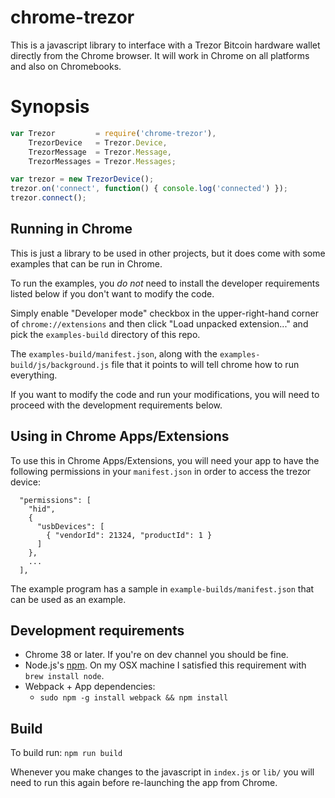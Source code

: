 # chrome-trezor

This is a javascript library to interface with a Trezor Bitcoin hardware
wallet directly from the Chrome browser.  It will work in Chrome on all
platforms and also on Chromebooks.

# Synopsis

```javascript
var Trezor         = require('chrome-trezor'),
    TrezorDevice   = Trezor.Device,
    TrezorMessage  = Trezor.Message,
    TrezorMessages = Trezor.Messages;

var trezor = new TrezorDevice();
trezor.on('connect', function() { console.log('connected') });
trezor.connect();
```

## Running in Chrome

This is just a library to be used in other projects, but it does come with
some examples that can be run in Chrome.

To run the examples, you *do not* need to install the developer requirements
listed below if you don't want to modify the code.

Simply enable "Developer mode" checkbox in the upper-right-hand corner of
`chrome://extensions` and then click "Load unpacked extension..." and pick
the `examples-build` directory of this repo.

The `examples-build/manifest.json`, along with the
`examples-build/js/background.js` file that it points to will tell chrome
how to run everything.

If you want to modify the code and run your modifications, you will need to
proceed with the development requirements below.

## Using in Chrome Apps/Extensions

To use this in Chrome Apps/Extensions, you will need your app to have
the following permissions in your `manifest.json` in order to access
the trezor device:

```
  "permissions": [
    "hid",
    {
      "usbDevices": [
        { "vendorId": 21324, "productId": 1 }
      ]
    },
    ...
  ],
```

The example program has a sample in `example-builds/manifest.json` that can be used as an example.

## Development requirements

  * Chrome 38 or later. If you're on dev channel you should be fine.
  * Node.js's [npm](https://www.npmjs.org/). On my OSX machine I
    satisfied this requirement with `brew install node`.
  * Webpack + App dependencies:
    * `sudo npm -g install webpack && npm install`

## Build

To build run: `npm run build`

Whenever you make changes to the javascript in `index.js` or `lib/` you will
need to run this again before re-launching the app from Chrome.
